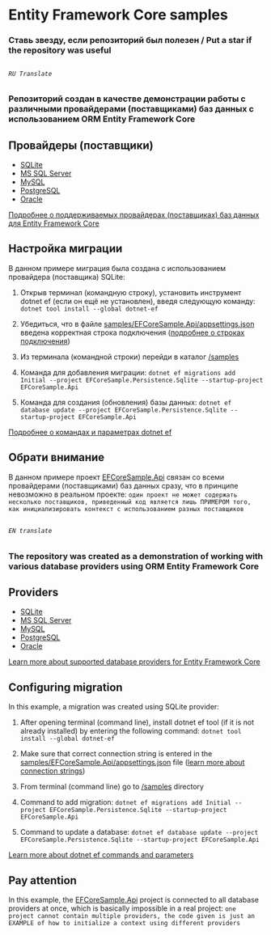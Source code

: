 # Entity Framework Core samples

### Ставь звезду, если репозиторий был полезен / Put a star if the repository was useful

##

###### `RU Translate`
### Репозиторий создан в качестве демонстрации работы с различными провайдерами (поставщиками) баз данных с использованием ORM Entity Framework Core

## Провайдеры (поставщики)
* [SQLite](https://www.sqlite.org)
* [MS SQL Server](https://www.microsoft.com/ru-ru/sql-server)
* [MySQL](https://www.mysql.com)
* [PostgreSQL](https://www.postgresql.org)
* [Oracle](https://www.oracle.com/database)

[Подробнее о поддерживаемых провайдерах (поставщиках) баз данных для Entity Framework Core](https://learn.microsoft.com/ru-ru/ef/core/providers)

## Настройка миграции

В данном примере миграция была создана с использованием провайдера (поставщика) SQLite:

1. Открыв терминал (командную строку), установить инструмент dotnet ef (если он ещё не установлен), введя следующую команду:
`dotnet tool install --global dotnet-ef`

2. Убедиться, что в файле [samples/EFCoreSample.Api/appsettings.json](https://github.com/dkolzenov/efcore-samples/blob/main/samples/EFCoreSample.Api/appsettings.json) введена корректная строка подключения ([подробнее о строках подключения](https://learn.microsoft.com/ru-ru/ef/core/miscellaneous/connection-strings))

3. Из терминала (командной строки) перейди в каталог [/samples](https://github.com/dkolzenov/efcore-samples/tree/main/samples)

4. Команда для добавления миграции:
`dotnet ef migrations add Initial --project EFCoreSample.Persistence.Sqlite --startup-project EFCoreSample.Api`

5. Команда для создания (обновления) базы данных:
`dotnet ef database update --project EFCoreSample.Persistence.Sqlite --startup-project EFCoreSample.Api`

[Подробнее о командах и параметрах dotnet ef](https://learn.microsoft.com/ru-ru/ef/core/cli/dotnet)

## Обрати внимание
В данном примере проект [EFCoreSample.Api](https://github.com/dkolzenov/efcore-samples/tree/main/samples/EFCoreSample.Api) связан со всеми провайдерами (поставщиками) баз данных сразу, что в принципе невозможно в реальном проекте:
`один проект не может содержать несколько поставщиков, приведенный код является лишь ПРИМЕРОМ того, как инициализировать контекст с использованием разных поставщиков`

##
##

###### `EN translate`
### The repository was created as a demonstration of working with various database providers using ORM Entity Framework Core

## Providers
* [SQLite](https://www.sqlite.org)
* [MS SQL Server](https://www.microsoft.com/en-us/sql-server)
* [MySQL](https://www.mysql.com)
* [PostgreSQL](https://www.postgresql.org)
* [Oracle](https://www.oracle.com/database)

[Learn more about supported database providers for Entity Framework Core](https://learn.microsoft.com/en-us/ef/core/providers)

## Configuring migration

In this example, a migration was created using SQLite provider:

1. After opening terminal (command line), install dotnet ef tool (if it is not already installed) by entering the following command:
`dotnet tool install --global dotnet-ef`

2. Make sure that correct connection string is entered in the [samples/EFCoreSample.Api/appsettings.json](https://github.com/dkolzenov/efcore-samples/blob/main/samples/EFCoreSample.Api/appsettings.json) file ([learn more about connection strings](https://learn.microsoft.com/en-us/ef/core/miscellaneous/connection-strings))

3. From terminal (command line) go to [/samples](https://github.com/dkolzenov/efcore-samples/tree/main/samples) directory

4. Command to add migration:
`dotnet ef migrations add Initial --project EFCoreSample.Persistence.Sqlite --startup-project EFCoreSample.Api`

5. Command to update a database:
`dotnet ef database update --project EFCoreSample.Persistence.Sqlite --startup-project EFCoreSample.Api`

[Learn more about dotnet ef commands and parameters](https://learn.microsoft.com/en-us/ef/core/cli/dotnet)

## Pay attention
In this example, the [EFCoreSample.Api](https://github.com/dkolzenov/efcore-samples/tree/main/samples/EFCoreSample.Api) project is connected to all database providers at once, which is basically impossible in a real project:
`one project cannot contain multiple providers, the code given is just an EXAMPLE of how to initialize a context using different providers`
